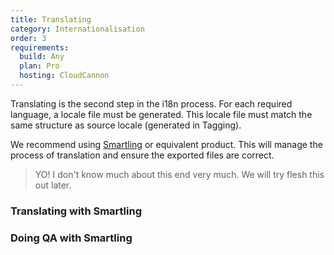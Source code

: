 ```yaml
---
title: Translating
category: Internationalisation
order: 3
requirements:
  build: Any
  plan: Pro
  hosting: CloudCannon
---
```



Translating is the second step in the i18n process. For each required language, a locale file must be generated. This locale file must match the same structure as source locale (generated in Tagging).

We recommend using [Smartling](https://www.smartling.com/) or equivalent product. This will manage the process of translation and ensure the exported files are correct.

> YO! I don't know much about this end very much. We will try flesh this out later.

### Translating with Smartling


### Doing QA with Smartling